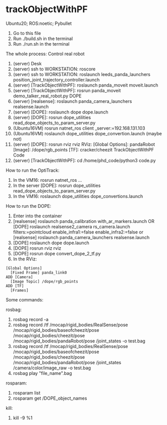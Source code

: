 # trackObjectWithPF
Ubuntu20; ROS:noetic; Pybullet
  1. Go to this file
  2. Run ./build.sh in the terminal
  3. Run ./run.sh in the terminal


The whole process:
  Control real robot
  1. (server) Desk 
  2. (server) ssh to WORKSTATION: roscore 
  3. (server) ssh to WORKSTATION: roslaunch leeds_panda_launchers position_joint_trajectory_controller.launch 
  3. (server) [TrackObjectWithPF]: roslaunch panda_moveit moveit.launch 
  4. (server) [TrackObjectWithPF]: rosrun panda_moveit demo_talker_real_robot.py 
  DOPE
  5. (server) [realsense]: roslaunch panda_camera_launchers realsense.launch 
  6. (server) [DOPE]: roslaunch dope dope.launch 
  7. (server) [DOPE]: rosrun dope_utilities read_dope_objects_to_param_server.py
  8. (Ubuntu16VM) rosrun natnet_ros client _server:=192.168.131.103
  9. (Ubuntu16VM) roslaunch dope_utilities dope_convertion.launch
  (maybe not)
  10. (server) [DOPE]: rosrun rviz rviz 
  RViz:
    [Global Options]: pandaRobot
    [Image]: /dope/rgb_points
    [TF]: cracker/cheezit
  TrackObjectWithPF Code
  11. (server) [TrackObjectWithPF]: cd /home/phd_code/python3 code.py



How to run the OptiTrack:
  1. In the VM16: rosrun natnet_ros ...
  2. In the server [DOPE]: rosrun dope_utilities read_dope_objects_to_param_server.py
  3. In the VM16: roslaunch dope_utilities dope_convertions.launch


How to run the DOPE:
  1. Enter into the container
  2. [realsense] roslaunch panda_calibration with_ar_markers.launch 
  OR [DOPE] roslaunch realsense2_camera rs_camera.launch filters:=pointcloud enable_infra1:=false enable_infra2:=false
  or [realsense] roslaunch panda_camera_launchers realsense.launch
  3. [DOPE] roslaunch dope dope.launch
  4. [DOPE] rosrun rviz rviz
  5. [DOPE] rosrun dope convert_dope_2_tf.py
  6. In the RViz:
    
    [Global Options]
      [Fixed Frame] panda_link0
    ADD [Camera]
      [Image Topic] /dope/rgb_points
    ADD [TF]
      [Frames]
  
Some commands:
  
  rosbag:
  1. rosbag record -a
  2. rosbag record /tf /mocap/rigid_bodies/RealSense/pose /mocap/rigid_bodies/baseofcheezit/pose /mocap/rigid_bodies/cheezit/pose /mocap/rigid_bodies/pandaRobot/pose /joint_states -o test.bag
  3. rosbag record /tf /mocap/rigid_bodies/RealSense/pose /mocap/rigid_bodies/baseofcheezit/pose /mocap/rigid_bodies/cheezit/pose /mocap/rigid_bodies/pandaRobot/pose /joint_states /camera/color/image_raw -o test.bag
  4. rosbag play "file_name".bag
  
  rosparam:
  1. rosparam list
  2. rosparam get /DOPE_object_names
  
  kill:
  1. kill -9 %1
